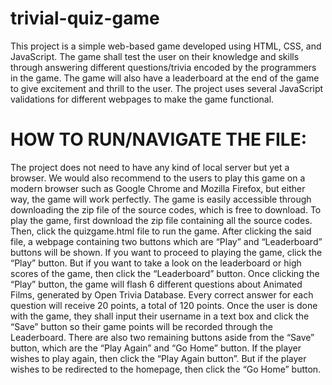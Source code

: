# trivial-quiz-game

 This project is a simple web-based game developed using HTML, CSS, and
JavaScript. The game shall test the user on their knowledge and skills through
answering different questions/trivia encoded by the programmers in the game. The
game will also have a leaderboard at the end of the game to give excitement and
thrill to the user. The project uses several JavaScript validations for different
webpages to make the game functional.

# HOW TO RUN/NAVIGATE THE FILE:

 The project does not need to have any kind of local server but yet a browser.
We would also recommend to the users to play this game on a modern browser
such as Google Chrome and Mozilla Firefox, but either way, the game will work
perfectly. The game is easily accessible through downloading the zip file of the
source codes, which is free to download. To play the game, first download the zip
file containing all the source codes. Then, click the quizgame.html file to run the
game. After clicking the said file, a webpage containing two buttons which are
“Play” and “Leaderboard” buttons will be shown. If you want to proceed to
playing the game, click the “Play” button. But if you want to take a look on the
leaderboard or high scores of the game, then click the “Leaderboard” button. Once
clicking the “Play” button, the game will flash 6 different questions about
Animated Films, generated by Open Trivia Database. Every correct answer for
each question will receive 20 points, a total of 120 points. Once the user is done
with the game, they shall input their username in a text box and click the “Save”
button so their game points will be recorded through the Leaderboard. There are
also two remaining buttons aside from the “Save” button, which are the “Play
Again” and “Go Home” button. If the player wishes to play again, then click the
“Play Again button”. But if the player wishes to be redirected to the homepage,
then click the “Go Home” button.
